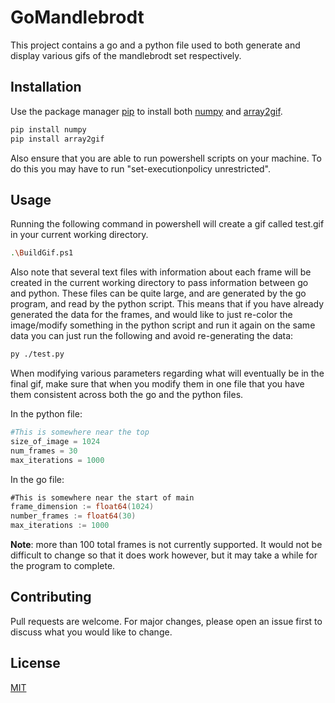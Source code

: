# GoMandlebrodt

This project contains a go and a python file used to both generate and display various gifs of the mandlebrodt set respectively.

## Installation

Use the package manager [pip](https://pip.pypa.io/en/stable/) to install both [numpy](https://pypi.org/project/numpy/) and [array2gif](https://pypi.org/project/array2gif/).

```bash
pip install numpy
pip install array2gif
```
Also ensure that you are able to run powershell scripts on your machine. To do this you may have to run "set-executionpolicy unrestricted".

## Usage
Running the following command in powershell will create a gif called test.gif  in your current working directory.
```bash
.\BuildGif.ps1
```
Also note that several text files with information about each frame will be created in the current working directory to pass information between go and python. These files can be quite large, and are generated by the go program, and read by the python script. This means that if you have already generated the data for the frames, and would like to just re-color the image/modify something in the python script and run it again on the same data you can just run the following and avoid re-generating the data:

```bash
py ./test.py
```

When modifying various parameters regarding what will eventually be in the final gif, make sure that when you modify them in one file that you have them consistent across both the go and the python files.

In the python file:
```python
#This is somewhere near the top
size_of_image = 1024
num_frames = 30
max_iterations = 1000

```
In the go file:
```go
#This is somewhere near the start of main
frame_dimension := float64(1024)
number_frames := float64(30)
max_iterations := 1000

```
**Note**: more than 100 total frames is not currently supported. It would not be difficult to change so that it does work however, but it may take a while for the program to complete.

## Contributing
Pull requests are welcome. For major changes, please open an issue first to discuss what you would like to change.

## License
[MIT](https://choosealicense.com/licenses/mit/)
